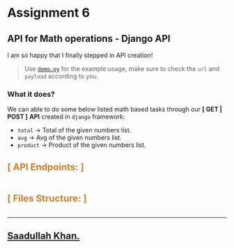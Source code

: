 # Assignment 6
## **API for Math operations - Django API**

I am so happy that I finally stepped in API creation!

> Use [`demo.py`](./demo.py) for the example usage, make sure to check the `url` and `payload` according to you.

### **What it does?**
We can able to do some below listed math based tasks through our **[ GET | POST ]** **API** created in `django` framework:
- `total` -> Total of the given numbers list.
- `avg` -> Avg of the given numbers  list.
- `product` -> Product of the given numbers  list.

<details>
<summary style="list-style: none; color: #da7d27">

## **[ API Endpoints: ]**
</summary>

### **Base Part**
For the main base part for the url we can run our server at `localhost`
```
python ./manage.py runserver
```
It will spin server at `8000` port, if you want to use another port pass next to the `runserver` command
```
python ./manage.py runserver <port-no>
```

Now, we get our base part that will be in below format:
```
http://127.0.0.1:<port-no>
```
_Default_
```
http://127.0.0.1:8000
```

Make sure to also check the port_no in [`demo.py`](./demo.py)

### **Math Opr**
For using math operations we need to use `math_opr` as param to access required endpoints
```
http://127.0.0.1:<port-no>/math-opr/
```

### **Methods**
Now, we have three options:
1. `total/` -> Return total/sum of the given numbers(iterables)
2. `avg/` -> Return avg of the given numbers(iterables)
3. `product/` -> Return product of the given numbers(iterables)

**Payload data schema**
> *nums can contain any numbers in iterable data set.
```json
{"nums": [1, 2, 3, 4, 5]}
```
</details>



<details>
<summary style="list-style: none; color: #da7d27">

## **[ Files Structure: ]**
</summary>

- `Djagno` required files.
- `math_opr` *django app* for the math operations.
- `utils` Custome Python package for the project, includes:
    - `utils.py` for general use. 
    - `math_opr` include functions for the `math_opr` app.


</details>


---
## [Saadullah Khan.](https://www.linkedin.com/in/Saadullahkhan3)
